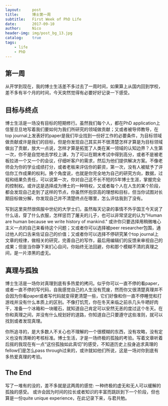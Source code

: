 ```yaml
---
layout:     post
title:      博士第一周
subtitle:   First Week of PhD Life
date:       2017-09-10
author:     Nico
header-img: img/post_bg_13.jpg
catalog:    true
tags:
    - life
    - PhD
---
```


## 第一周

从开学到现在，我的博士生活差不多过去了一周时间，如果算上从国内回到学校，差不多有半个月的时间，今天突然觉得有必要好好记录一下感受。

## 目标与终点

博士生活是一场没有目标的短期修行。虽然我们每个人，都在PhD application上信誓旦旦地写着我们要如何为我们所研究的领域做贡献；又或者被导师教导，在top journal上发表好的paper是我们毕业找到一份好工作的必要条件，为目标领域做贡献或许是我们的目标，但是你发现自己其实并不很清楚怎样才算是为目标领域做出了贡献，放大一点说，怎样才算是拓宽了人类在某一领域的认知边界？人生第一次，你不是自觉地去学校上课，为了可以在期末考试中得到高分，或者不是被老板拉进一个又一个的会议，仔细听客户的需求，然后为他们提供解决方案。不像老师会为你的学业成绩打分，或者老板来评估你的薪资，第一次，没有人被赋予了评估你工作成果的权利。换个角度说，也就是你完全地为自己的研究方向，数据，过程和结果负责任，可以说第一次，你对自己这不长不短的5年博士生涯，掌握完全的控制权。或许这是选择成为博士的一种特权，又或者每个人在人生的某个阶段，都会发现自己走到了这样的节点，你虽然怀抱崇高的理想和目标，但当你试图对长期目标做分解，你发现自己并不清楚终点在哪里，怎么评估我到了没有。

写到这里突然很佩服中世纪的大学士们，虽然每天记录的事情不外乎国王今天说了什么话，穿了什么衣服，怎样惩罚了屠夫的儿子，也可以非常坚定的认为"Human are human because we write history of mankind." 或许你只要选择用稍微唯心主义一点的自己来看待这个问题；又或者你可以选择被peer researcher包围，通过他人的口舌来佐证自己的价值；又或者你可以选择不停研究某个top journal上文章的规律，做相关的研究，完善自己的写作，最后用编辑们的反馈来审视自己的成果；但是当你静下来扪心自问，你始终无法回避，你和那个模糊不清的真理之间，是一片漆黑的虚无。

## 真理与孤独

博士生活是一场你对真理到底有多热爱的拷问。似乎你可以一直不停的看paper，或者一直不停的写代码，自我感觉自己的人生没有荒废，然而你又很清楚真理并不会因为你看paper或者写代码就变得更清楚一些，它们好像和你一直不停睡觉和打游戏并没有什么本质上的区别。不像打饥荒，你在冬天来临之前杀几头牛晒好肉干，准备一个冰箱和一块暖石，就知道自己肯定可以安然无恙的度过这个冬天。在你和真理之间，并没有什么规划好的道路，你知道自己只要遵守这些准则，就可以找到或者发现真理。

你所追寻的，是大多数人不关心也不理解的一个很模糊的东西，没有攻略，没有定义也没有清晰的考核标准。博士生活，才是一场终极的孤独的考验。写着文章听着后摇的我现在有一点“这份孤独如此真切”的感受，不知道历史上投身追求真理的fellow们是怎么pass through过来的，或许就如他们所说，这是一场对你到底有多热爱真理的考验。

## The End

写了一堆有的没的，差不多就是这两周的感觉: 一种终极的虚无和无人可以缓解的孤独的感受。
或许会因为时间的拉长或者知识的丰富而跳跃到下一个阶段，但也算是一份quite unique experience，在此记录下来，与君共勉。
